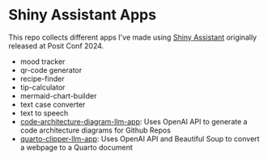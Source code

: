 # Shiny Assistant Apps

This repo collects different apps I've made using [Shiny Assistant](https://gallery.shinyapps.io/assistant/) originally released at Posit Conf 2024.

- mood tracker
- qr-code generator
- recipe-finder
- tip-calculator
- mermaid-chart-builder
- text case converter
- text to speech
- [code-architecture-diagram-llm-app](https://github.com/parmsam/code-architecture-diagram-llm-app/): Uses OpenAI API to generate a code architecture diagrams for Github Repos
- [quarto-clipper-llm-app](https://github.com/parmsam/quarto-clipper-llm-app): Uses OpenAI API and Beautiful Soup to convert a webpage to a Quarto document 